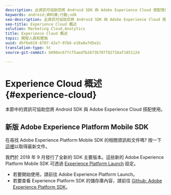 ```yaml
---
description: 此資訊可協助您將 Android SDK 與 Adobe Experience Cloud 搭配使用。
keywords: android;資料庫;行動;sdk
seo-description: 此資訊可協助您將 Android SDK 與 Adobe Experience Cloud 搭配使用。
seo-title: Experience Cloud 概述
solution: Marketing Cloud,Analytics
title: Experience Cloud 概述
topic: 開發人員和實施
uuid: dbf6e019-8707-42e7-97b8-e18a8a7d5e2c
translation-type: ht
source-git-commit: b690ec677cf5aedfb2673b707f82716af1851124

---
```



# Experience Cloud 概述 {#experience-cloud}

本節中的資訊可協助您將 Android SDK 與 Adobe Experience Cloud 搭配使用。

## 新版 Adobe Experience Platform Mobile SDK

在尋找 Adobe Experience Platform Mobile SDK 的相關資訊和文件嗎? 按一下[這裡](https://aep-sdks.gitbook.io/docs/)以取得最新文件。

我們於 2018 年 9 月發行了全新的 SDK 主要版本。這些新的 Adobe Experience Platform Mobile SDK 可透過 [Experience Platform Launch](https://www.adobe.com/tw/experience-platform/launch.html) 設定。

* 若要開始使用，請前往 Adobe Experience Platform Launch。
* 若要查看 Experience Platform SDK 的儲存庫內容，請前往 [Github: Adobe Experience Platform SDK](https://github.com/Adobe-Marketing-Cloud/acp-sdks)。

